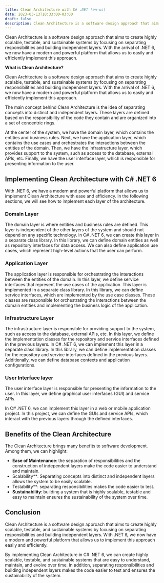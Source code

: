 ```yaml
---
title: Clean Architecture with C# .NET [en-us]
date: 2023-03-13T10:33:00-03:00
draft: false
description: Clean Architecture is a software design approach that aims to create highly scalable, testable, and sustainable systems by focusing on separating responsibilities and building independent layers. With the arrival of .NET 6, we now have a modern and powerful platform that allows us to easily and efficiently implement this approach.
---
```


Clean Architecture is a software design approach that aims to create highly scalable, testable, and sustainable systems by focusing on separating responsibilities and building independent layers. With the arrival of .NET 6, we now have a modern and powerful platform that allows us to easily and efficiently implement this approach.

**What is Clean Architecture?**

Clean Architecture is a software design approach that aims to create highly scalable, testable, and sustainable systems by focusing on separating responsibilities and building independent layers. With the arrival of .NET 6, we now have a modern and powerful platform that allows us to easily and efficiently implement this approach.

The main concept behind Clean Architecture is the idea of separating concepts into distinct and independent layers. These layers are defined based on the responsibility of the code they contain and are organized into a set of concentric rings.

At the center of the system, we have the domain layer, which contains the entities and business rules. Next, we have the application layer, which contains the use cases and orchestrates the interactions between the entities of the domain. Then, we have the infrastructure layer, which provides support to the system, such as access to the database, external APIs, etc. Finally, we have the user interface layer, which is responsible for presenting information to the user.

## **Implementing Clean Architecture with C# .NET 6**

With .NET 6, we have a modern and powerful platform that allows us to implement Clean Architecture with ease and efficiency. In the following sections, we will see how to implement each layer of the architecture.

### **Domain Layer**

The domain layer is where entities and business rules are defined. This layer is independent of the other layers of the system and should not depend on any specific technology. In C# .NET 6, we can create this layer in a separate class library. In this library, we can define domain entities as well as repository interfaces for data access. We can also define application use cases, which represent high-level actions that the user can perform.

### **Application Layer**

The application layer is responsible for orchestrating the interactions between the entities of the domain. In this layer, we define service interfaces that represent the use cases of the application. This layer is implemented in a separate class library. In this library, we can define service interfaces, which are implemented by the use case classes. These classes are responsible for orchestrating the interactions between the domain entities and implementing the business logic of the application.

### **Infrastructure Layer**

The infrastructure layer is responsible for providing support to the system, such as access to the database, external APIs, etc. In this layer, we define the implementation classes for the repository and service interfaces defined in the previous layers. In C# .NET 6, we can implement this layer in a separate class library. In this library, we can define implementation classes for the repository and service interfaces defined in the previous layers. Additionally, we can define database contexts and application configurations.

### **User Interface layer**

The user interface layer is responsible for presenting the information to the user. In this layer, we define graphical user interfaces (GUI) and service APIs.

In C# .NET 6, we can implement this layer in a web or mobile application project. In this project, we can define the GUIs and service APIs, which interact with the previous layers through the defined interfaces.

## **Benefits of the Clean Architecture**

The Clean Architecture brings many benefits to software development. Among them, we can highlight:

- **Ease of Maintenance**: the separation of responsibilities and the construction of independent layers make the code easier to understand and maintain.
- Scalability\*\*: Separating concepts into distinct and independent layers allows the system to be easily scalable.
- Testability\*\*: separating responsibilities makes the code easier to test.
- **Sustainability**: building a system that is highly scalable, testable and easy to maintain ensures the sustainability of the system over time.

## **Conclusion**

Clean Architecture is a software design approach that aims to create highly scalable, testable, and sustainable systems by focusing on separating responsibilities and building independent layers. With .NET 6, we now have a modern and powerful platform that allows us to implement this approach easily and efficiently.

By implementing Clean Architecture in C# .NET 6, we can create highly scalable, testable, and sustainable systems that are easy to understand, maintain, and evolve over time. In addition, separating responsibilities and building independent layers makes the code easier to test and ensures the sustainability of the system.
